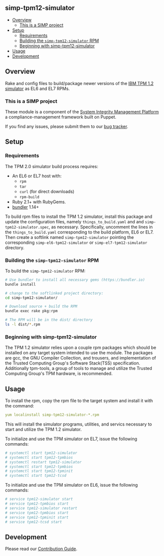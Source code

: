 ## simp-tpm12-simulator

<!-- vim-markdown-toc GFM -->

* [Overview](#overview)
  * [This is a SIMP project](#this-is-a-simp-project)
* [Setup](#setup)
  * [Requirements](#requirements)
  * [Building the `simp-tpm12-simulator` RPM](#building-the-simp-tpm12-simulator-rpm)
  * [Beginning with simp-tpm12-simulator](#beginning-with-simp-tpm12-simulator)
* [Usage](#usage)
* [Development](#development)

<!-- vim-markdown-toc -->

## Overview

Rake and config files to build/package newer versions of the [IBM TPM 1.2
simulator][ibmswtpm12] as EL6 and EL7 RPMs.

### This is a SIMP project

These module is a component of the [System Integrity Management
Platform][simp] a compliance-management framework built on Puppet.

If you find any issues, please submit them to our [bug tracker][simp-jira].

## Setup

### Requirements

The TPM 2.0 simulator build process requires:

* An EL6 or EL7 host with:
  - `rpm`
  - `tar`
  - `curl` (for direct downloads)
  - `rpm-build`
* Ruby 2.1+ with RubyGems.
* [bundler][bundler] 1.14+


To build rpm files to install the TPM 1.2 simulator, install this package and
update the configuration files, namely `things_to_build.yaml` and
and `simp-tpm12-simulator.spec`, as necessary.  Specifically, uncomment the
lines in the `things_to_build.yaml` corresponding to the build platform, EL6 or
EL7. Then create a softlink named `simp-tpm12-simulator` pointing the
corresponding `simp-el6-tpm12-simulator` or `simp-el7-tpm12-simulator` 
directory.

### Building the `simp-tpm12-simulator` RPM
To build the `simp-tpm12-simulator` RPM:

```sh
# Use bundler to install all necessary gems (https://bundler.io)
bundle install

# change to the softlinked project directory:
cd simp-tpm12-simulator/

# Download source + build the RPM
bundle exec rake pkg:rpm

# The RPM will be in the dist/ directory
ls -l dist/*.rpm
```

### Beginning with simp-tpm12-simulator

The TPM 1.2 simulator relies upon a couple rpm packages which should be
installed on any target system intended to use the module. The packages are
gcc, the GNU Compiler Collection, and trousers, and implementation of the 
Trusted Computing Group's Software Stack(TSS) specification.  Additionally
tpm-tools, a group of tools to manage and utilize the Trusted Computing
Group's TPM hardware, is recommended.

## Usage

To install the rpm, copy the rpm file to the target system and install it
with the command:

```yaml
yum localinstall simp-tpm12-simulator-*.rpm
```

This will install the simulator programs, utilities, and servics necessary
to start and utilize the TPM 1.2 simulator.

To initialize and use the TPM simulator on EL7, issue the following commands:

```yaml
# systemctl start tpm12-simulator
# systemctl start tpm12-tpmbios
# systemctl restart tpm12-simulator
# systemctl start tpm12-tpmbios
# systemctl start tpm12-tpminit
# systemctl start tpm12-tcsd
```

To initialize and use the TPM simulator on EL6, issue the following commands:

```yaml
# service tpm12-simulator start
# service tpm12-tpmbios start
# service tpm12-simulator restart
# service tpm12-tpmbios start
# service tpm12-tpminit start
# service tpm12-tcsd start
```

## Development

Please read our [Contribution Guide](http://simp-doc.readthedocs.io/en/stable/contributors_guide/index.html).

[bundler]:    https://bundler.io
[simp]:       https://github.com/NationalSecurityAgency/SIMP/
[simp-jira]:  https://simp-project.atlassian.net/
[ibmswtpm12]: https://sourceforge.net/projects/ibmswtpm/

